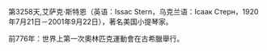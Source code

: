 第3258天,艾萨克·斯特恩（英语：Issac Stern，乌克兰语：Ісаак Стерн，1920年7月21日－2001年9月22日），著名美国小提琴家。

前776年：世界上第一次奧林匹克運動會在古希臘舉行。
